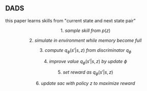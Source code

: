 ## DADS

this paper learns skills from "current state and next state pair"

$$1. \ sample \ skill \ from \ p(z)$$

$$2. \ simulate \ in \ environment \ while \ memory \ become \ full$$

$$3. \ compute \ q_\phi(s' | s, z) \ from \ discriminator \ q_\phi $$

$$4. \ improve \ value \ q_\phi(s' | s, z) \ by \ update \ \phi$$

$$5. \ set \ reward \ as \ q_\phi(s' | s, z)$$

$$6. \ update \ sac \ with \ policy \ z \ to \ maximize \ reward$$


